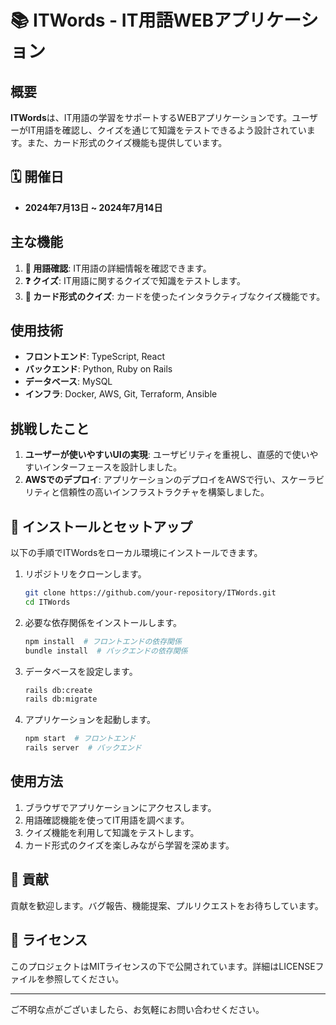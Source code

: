 # 📚 ITWords - IT用語WEBアプリケーション

## 概要
**ITWords**は、IT用語の学習をサポートするWEBアプリケーションです。ユーザーがIT用語を確認し、クイズを通じて知識をテストできるよう設計されています。また、カード形式のクイズ機能も提供しています。

## 🗓 開催日
- **2024年7月13日 ~ 2024年7月14日**

## 主な機能
1. **📝 用語確認**: IT用語の詳細情報を確認できます。
2. **❓ クイズ**: IT用語に関するクイズで知識をテストします。
3. **🎴 カード形式のクイズ**: カードを使ったインタラクティブなクイズ機能です。

## 使用技術
- **フロントエンド**: TypeScript, React
- **バックエンド**: Python, Ruby on Rails
- **データベース**: MySQL
- **インフラ**: Docker, AWS, Git, Terraform, Ansible

## 挑戦したこと
1. **ユーザーが使いやすいUIの実現**: ユーザビリティを重視し、直感的で使いやすいインターフェースを設計しました。
2. **AWSでのデプロイ**: アプリケーションのデプロイをAWSで行い、スケーラビリティと信頼性の高いインフラストラクチャを構築しました。

## 🚀 インストールとセットアップ
以下の手順でITWordsをローカル環境にインストールできます。

1. リポジトリをクローンします。
    ```bash
    git clone https://github.com/your-repository/ITWords.git
    cd ITWords
    ```

2. 必要な依存関係をインストールします。
    ```bash
    npm install  # フロントエンドの依存関係
    bundle install  # バックエンドの依存関係
    ```

3. データベースを設定します。
    ```bash
    rails db:create
    rails db:migrate
    ```

4. アプリケーションを起動します。
    ```bash
    npm start  # フロントエンド
    rails server  # バックエンド
    ```

## 使用方法
1. ブラウザでアプリケーションにアクセスします。
2. 用語確認機能を使ってIT用語を調べます。
3. クイズ機能を利用して知識をテストします。
4. カード形式のクイズを楽しみながら学習を深めます。

## 🤝 貢献
貢献を歓迎します。バグ報告、機能提案、プルリクエストをお待ちしています。

## 📜 ライセンス
このプロジェクトはMITライセンスの下で公開されています。詳細はLICENSEファイルを参照してください。

---

ご不明な点がございましたら、お気軽にお問い合わせください。
